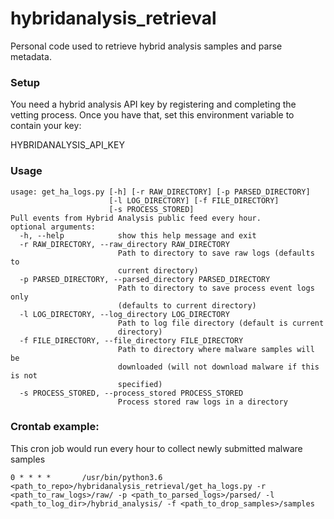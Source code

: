 # hybridanalysis_retrieval

Personal code used to retrieve hybrid analysis samples and parse metadata. 

### Setup
You need a hybrid analysis API key by registering and completing the vetting process.  Once you have that, set this environment variable to contain your key:

HYBRIDANALYSIS_API_KEY

### Usage
```
usage: get_ha_logs.py [-h] [-r RAW_DIRECTORY] [-p PARSED_DIRECTORY]
                      [-l LOG_DIRECTORY] [-f FILE_DIRECTORY]
                      [-s PROCESS_STORED]
Pull events from Hybrid Analysis public feed every hour.
optional arguments:
  -h, --help            show this help message and exit
  -r RAW_DIRECTORY, --raw_directory RAW_DIRECTORY
                        Path to directory to save raw logs (defaults to
                        current directory)
  -p PARSED_DIRECTORY, --parsed_directory PARSED_DIRECTORY
                        Path to directory to save process event logs only
                        (defaults to current directory)
  -l LOG_DIRECTORY, --log_directory LOG_DIRECTORY
                        Path to log file directory (default is current
                        directory)
  -f FILE_DIRECTORY, --file_directory FILE_DIRECTORY
                        Path to directory where malware samples will be
                        downloaded (will not download malware if this is not
                        specified)
  -s PROCESS_STORED, --process_stored PROCESS_STORED
                        Process stored raw logs in a directory
```


### Crontab example:
This cron job would run every hour to collect newly submitted malware samples
```
0 * * * *       /usr/bin/python3.6 <path_to_repo>/hybridanalysis_retrieval/get_ha_logs.py -r <path_to_raw_logs>/raw/ -p <path_to_parsed_logs>/parsed/ -l <path_to_log_dir>/hybrid_analysis/ -f <path_to_drop_samples>/samples
```
